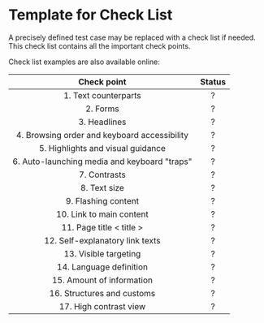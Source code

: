 # Template for Check List
 
A precisely defined test case may be replaced with a check list if needed. This check list contains all the important check points.

Check list examples are also available online: 


| Check point | Status |
|:---:|:---:|
| 1. Text counterparts | ? | 
| 2. Forms | ? |
| 3. Headlines | ?  |
| 4. Browsing order and keyboard accessibility  | ? |
| 5. Highlights and visual guidance | ? |
| 6. Auto-launching media and keyboard "traps" | ? |
| 7. Contrasts | ? |
| 8. Text size | ? |
| 9. Flashing content | ? |
| 10. Link to main content | ? |
| 11. Page title < title > | ? |
| 12. Self-explanatory link texts | ? |
| 13. Visible targeting | ? |
| 14. Language definition | ? |
| 15. Amount of information | ? |
| 16. Structures and customs | ? |
| 17. High contrast view  | ? |




